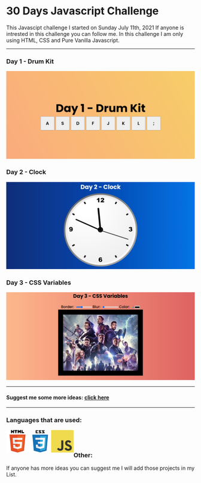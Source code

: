 # 30 Days Javascript Challenge
This Javascipt challenge I started on Sunday July 11th, 2021
If anyone is intrested in this challenge you can follow me. In this challenge I am only using HTML, CSS and Pure Vanilla Javascript.

<hr>

### Day 1 - Drum Kit
![Drum Kit](./project-imgs/day-1.png)

### Day 2 - Clock
![Clock](./project-imgs/day-2.png)

### Day 3 - CSS Variables
![CSS Variables](./project-imgs/day-3.png)
<hr>

#### Suggest me some more ideas: [click here][form]

<hr>

### Languages that are used:

<img align="left" alt="HTML5" width="60px" src="https://raw.githubusercontent.com/github/explore/80688e429a7d4ef2fca1e82350fe8e3517d3494d/topics/html/html.png" />
<img align="left" alt="CSS3" width="60px" src="https://raw.githubusercontent.com/github/explore/80688e429a7d4ef2fca1e82350fe8e3517d3494d/topics/css/css.png" />
<img align="left" alt="JavaScript" width="60px" src="https://raw.githubusercontent.com/github/explore/80688e429a7d4ef2fca1e82350fe8e3517d3494d/topics/javascript/javascript.png" />

<br/>
<br/>

### Other:
If anyone has more ideas you can suggest me I will add those projects in my List.

[form]: https://forms.gle/sPPNwK4gcsBMNdePA
